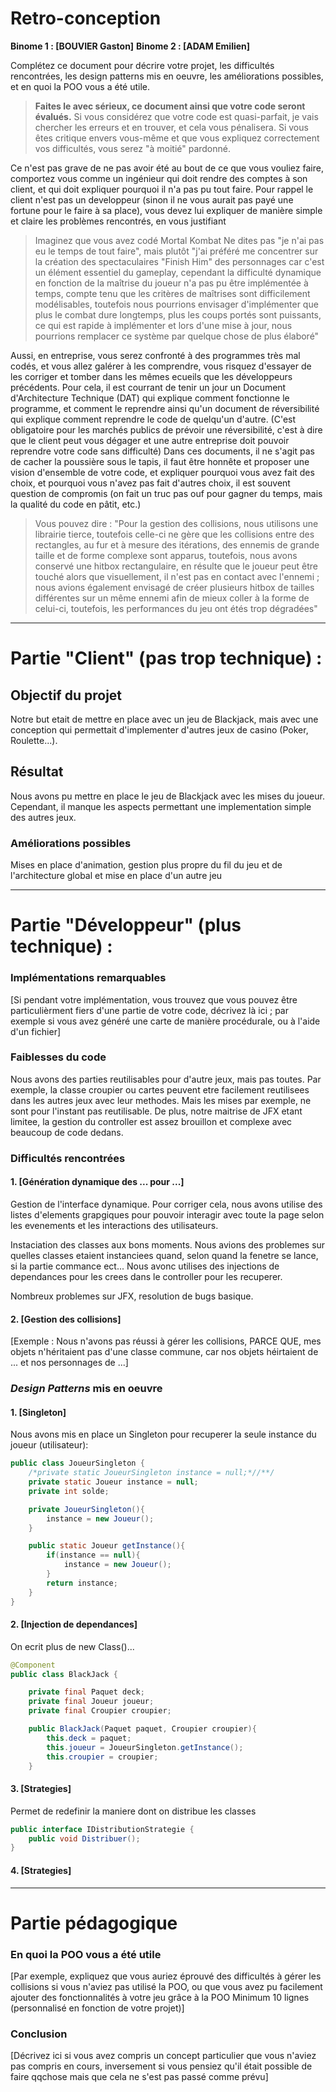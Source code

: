 
# Retro-conception

**Binome 1 : [BOUVIER Gaston]**
**Binome 2 : [ADAM Emilien]**

Complétez ce document pour décrire votre projet, les difficultés rencontrées, les design patterns mis en oeuvre, les améliorations possibles, et en quoi la POO vous a été utile.

> **Faites le avec sérieux, ce document ainsi que votre code seront évalués.**
Si vous considérez que votre code est quasi-parfait, je vais chercher les erreurs et en trouver, et cela vous pénalisera.
Si vous êtes critique envers vous-même et que vous expliquez correctement vos difficultés, vous serez "à moitié" pardonné.

Ce n'est pas grave de ne pas avoir été au bout de ce que vous vouliez faire, comportez vous comme un ingénieur qui doit rendre des comptes à son client, et qui doit expliquer pourquoi il n'a pas pu tout faire.
Pour rappel le client n'est pas un developpeur (sinon il ne vous aurait pas payé une fortune pour le faire à sa place), vous devez lui expliquer de manière simple et claire les problèmes rencontrés, en vous justifiant 
>Imaginez que vous avez codé Mortal Kombat 
Ne dites pas "je n'ai pas eu le temps de tout faire", mais plutôt "j'ai préféré me concentrer sur la création des spectaculaires "Finish Him" des personnages car c'est un élément essentiel du gameplay, cependant la difficulté dynamique en fonction de la maîtrise du joueur n'a pas pu être implémentée à temps, compte tenu que les critères de maîtrises sont difficilement modélisables, toutefois nous pourrions envisager d'implémenter que plus le combat dure longtemps, plus les coups portés sont puissants, ce qui est rapide à implémenter et lors d'une mise à jour, nous pourrions remplacer ce système par quelque chose de plus élaboré"

Aussi, en entreprise, vous serez confronté à des programmes très mal codés, et vous allez galérer à les comprendre, vous risquez d'essayer de les corriger et tomber dans les mêmes ecueils que les développeurs précédents.
Pour cela, il est courrant de tenir un jour un Document d'Architecture Technique (DAT) qui explique comment fonctionne le programme, et comment le reprendre ainsi qu'un document de réversibilité qui explique comment reprendre le code de quelqu'un d'autre.
(C'est obligatoire pour les marchés publics de prévoir une réversibilité, c'est à dire que le client peut vous dégager et une autre entreprise doit pouvoir reprendre votre code sans difficulté)
Dans ces documents, il ne s'agit pas de cacher la poussière sous le tapis, il faut être honnête et proposer une vision d'ensemble de votre code, et expliquer pourquoi vous avez fait des choix, et pourquoi vous n'avez pas fait d'autres choix, il est souvent question de compromis (on fait un truc pas ouf pour gagner du temps, mais la qualité du code en pâtit, etc.)
> Vous pouvez dire : "Pour la gestion des collisions, nous utilisons une librairie tierce, toutefois celle-ci ne gère que les collisions entre des rectangles, au fur et à mesure des itérations, des ennemis de grande taille et de forme complexe sont apparus, toutefois, nous avons conservé une hitbox rectangulaire, en résulte que le joueur peut être touché alors que visuellement, il n'est pas en contact avec l'ennemi ; nous avions également envisagé de créer plusieurs hitbox de tailles différentes sur un même ennemi afin de mieux coller à la forme de celui-ci, toutefois, les performances du jeu ont étés trop dégradées"



---
# Partie "Client" (pas trop technique) :

## Objectif du projet

Notre but etait de mettre en place avec un jeu de Blackjack, mais avec une conception qui permettait d'implementer d'autres jeux de casino (Poker, Roulette...).

## Résultat

Nous avons pu mettre en place le jeu de Blackjack avec les mises du joueur. Cependant, il manque les aspects permettant une implementation simple des autres jeux. 

### Améliorations possibles

Mises en place d'animation, gestion plus propre du fil du jeu et de l'architecture global et mise en place d'un autre jeu

---
# Partie "Développeur" (plus technique) :


### Implémentations remarquables

[Si pendant votre implémentation, vous trouvez que vous pouvez être particulièrment fiers d'une partie de votre code, décrivez là ici ; par exemple si vous avez généré une carte de manière procédurale, ou à l'aide d'un fichier]

### Faiblesses du code

Nous avons des parties reutilisables pour d'autre jeux, mais pas toutes. Par exemple, la classe croupier ou cartes peuvent etre facilement reutilisees dans les autres jeux avec leur methodes. Mais les mises par exemple, ne sont pour l'instant pas reutilisable.
De plus, notre maitrise de JFX etant limitee, la gestion du controller est assez brouillon et complexe avec beaucoup de code dedans.

### Difficultés rencontrées

#### 1. [Génération dynamique des ... pour ...]

Gestion de l'interface dynamique. Pour corriger cela, nous avons utilise des listes d'elements grapgiques pour pouvoir interagir avec toute la page selon les evenements et les interactions des utilisateurs.

Instaciation des classes aux bons moments. Nous avions des problemes sur quelles classes etaient instanciees quand, selon quand la fenetre se lance, si la partie commance ect... Nous avonc utilises des injections de dependances pour les crees dans le controller pour les recuperer.

Nombreux problemes sur JFX, resolution de bugs basique.

#### 2. [Gestion des collisions]

[Exemple : Nous n'avons pas réussi à gérer les collisions, PARCE QUE, mes objets n'héritaient pas d'une classe commune, car nos objets héirtaient de ... et nos personnages de ...]


### *Design Patterns* mis en oeuvre

#### 1. [Singleton]
Nous avons mis en place un Singleton pour recuperer la seule instance du joueur (utilisateur):


```java
public class JoueurSingleton {
    /*private static JoueurSingleton instance = null;*//**/
    private static Joueur instance = null;
    private int solde;

    private JoueurSingleton(){
        instance = new Joueur();
    }

    public static Joueur getInstance(){
        if(instance == null){
            instance = new Joueur();
        }
        return instance;
    }
}
```

#### 2. [Injection de dependances]
On ecrit plus de new Class()...

```java
@Component
public class BlackJack {

    private final Paquet deck;
    private final Joueur joueur;
    private final Croupier croupier;

    public BlackJack(Paquet paquet, Croupier croupier){
        this.deck = paquet;
        this.joueur = JoueurSingleton.getInstance();
        this.croupier = croupier;
    }
```

#### 3. [Strategies]
Permet de redefinir la maniere dont on distribue les classes
```java
public interface IDistributionStrategie {
    public void Distribuer();
}
```

#### 4. [Strategies]

---
# Partie pédagogique


### En quoi la POO vous a été utile

[Par exemple, expliquez que vous auriez éprouvé des difficultés à gérer les collisions si vous n'aviez pas utilisé la POO, ou que vous avez pu facilement ajouter des fonctionnalités à votre jeu grâce à la POO
Minimum 10 lignes (personnalisé en fonction de votre projet)]

### Conclusion

[Décrivez ici si vous avez compris un concept particulier que vous n'aviez pas compris en cours, inversement si vous pensiez qu'il était possible de faire qqchose mais que cela ne s'est pas passé comme prévu]